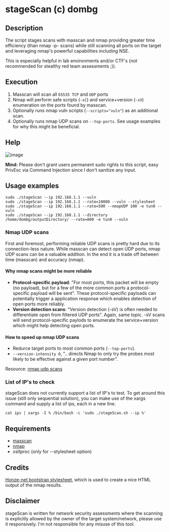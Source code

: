 # stageScan (c) dombg

## Description

The script stages scans with masscan and nmap providing greater time efficiency (than nmap -p- scans) while still scanning all ports on the target and leveraging nmap's powerful capabilities including NSE.

This is especially helpful in lab environments and/or CTF's (not recommended for stealthy red team assessments ;)). 

## Execution

1. Masscan will scan all `65535 TCP` and `UDP` ports
2. Nmap will perform safe scripts (`-sC`) and service+version (`-sV`) enumeration on the ports found by masscan.
3. Optionally runs nmap vuln scripts (`--scripts="vuln"`) as an additional scan.
4. Optionally runs nmap UDP scans on `--top-ports`. See usage examples for why this might be beneficial.

## Help

![image](https://user-images.githubusercontent.com/7427205/139715948-b2688ab2-0ea1-47d6-9588-4454266574d0.png)

**Mind:** Please don't grant users permanent sudo rights to this script, easy PrivEsc via Command Injection since I don't sanitize any input.

## Usage examples

```
sudo ./stageScan --ip 192.168.1.1 --vuln
sudo ./stageScan --ip 192.168.1.1 --rate=10000 --vuln --stylesheet
sudo ./stageScan --ip 192.168.1.1 --rate=500 --nmapUDP 100 -e tun0 --vuln
sudo ./stageScan --ip 192.168.1.1 --directory /home/dombg/outputDirectory/ --rate=800 -e tun0 --vuln
```

### Nmap UDP scans

First and foremost, performing reliable UDP scans is pretty hard due to its connection-less nature. While masscan can detect open UDP ports, nmap UDP scans can be a valuable addition. In the end it is a trade off between time (masscan) and accuracy (nmap). 

#### Why nmap scans might be more reliable

- **Protocol-specific payload**: "For most ports, this packet will be empty (no payload), but for a few of the more common ports a protocol-specific payload will be sent". These protocol-specific payloads can potentially trigger a application response which enables detection of open ports more reliably.
- **Version detection scans**: "Version detection (-sV) is often needed to differentiate open from filtered UDP ports". Again, same topic. -sV scans will send protocol-specific paylods to enumerate the service+version which might help detecting open ports.

#### How to speed up nmap UDP scans

- Redurce target ports to most common ports (`--top-ports`).
- `--version-intensity 0`, ".. directs Nmap to only try the probes most likely to be effective against a given port number". 

Resource: [nmap udp scans](https://nmap.org/book/scan-methods-udp-scan.html)

### List of IP's to check 

stageScan does not currently support a list of IP's to test. To get around this issue (still only sequential solution), you can make use of the xargs command and supply a list of ips, each in a new line.

`cat ips | xargs -I % /bin/bash -c 'sudo ./stageScan.sh --ip %'`

## Requirements

- [masscan](https://github.com/robertdavidgraham/masscan)
- [nmap](https://nmap.org/)
- xsltproc (only for --stylesheet option)

## Credits

[Honze-net bootstrap stylesheet](https://github.com/honze-net/nmap-bootstrap-xsl/), which is used to create a nice HTML output of the nmap results.

## Disclaimer

stageScan is written for network security assessments where the scanning is explicitly allowed by the owner of the target system/network, please use it responsively. I'm not responsible for any misuse of this tool.
